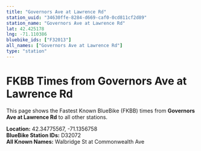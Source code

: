 ```yaml
---
title: "Governors Ave at Lawrence Rd"
station_uuid: "34630ffe-8284-d669-caf0-0cd811cf2d89"
station_name: "Governors Ave at Lawrence Rd"
lat: 42.425178
lng: -71.110386
bluebike_ids: ["F32013"]
all_names: ["Governors Ave at Lawrence Rd"]
type: "station"
---
```


# FKBB Times from Governors Ave at Lawrence Rd

This page shows the Fastest Known BlueBike (FKBB) times from **Governors Ave at Lawrence Rd** to all other stations.

**Location:** 42.34775567, -71.1356758  
**BlueBike Station IDs:** D32072  
**All Known Names:** Walbridge St at Commonwealth Ave

